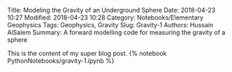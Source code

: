 Title: Modeling the Gravity of an Underground Sphere
Date: 2018-04-23 10:27
Modified: 2018-04-23 10:28
Category: Notebooks/Elementary Geophysics
Tags: Geophysics, Gravity
Slug: Gravity-1
Authors: Hussain AlSalem
Summary: A forward modelling code for measuring the gravity of a sphere

This is the content of my super blog post.
{% notebook PythonNotebooks/gravity-1.ipynb %}